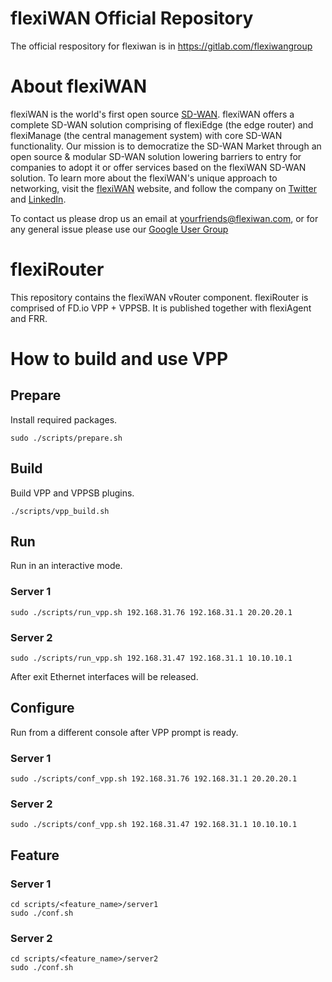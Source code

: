 # flexiWAN Official Repository

The official respository for flexiwan is in https://gitlab.com/flexiwangroup

# About flexiWAN

flexiWAN is the world's first open source [SD-WAN](https://flexiwan.com/). flexiWAN offers a complete SD-WAN solution comprising of flexiEdge (the edge router) and flexiManage (the central management system) with core SD-WAN functionality. Our mission is to democratize the SD-WAN Market through an open source & modular  SD-WAN solution lowering barriers to entry for companies to adopt it or offer services based on the flexiWAN SD-WAN solution. To learn more about the flexiWAN's unique approach to networking, visit the [flexiWAN](https://flexiwan.com/) website, and follow the company on [Twitter](https://twitter.com/FlexiWan) and [LinkedIn](https://www.linkedin.com/company/flexiwan).

To contact us please drop us an email at yourfriends@flexiwan.com, or for any general issue please use our [Google User Group](https://groups.google.com/a/flexiwan.com/forum/#!forum/flexiwan-users)

# flexiRouter

This repository contains the flexiWAN vRouter component. flexiRouter is comprised of FD.io VPP + VPPSB.
It is published together with flexiAgent and FRR.

# How to build and use VPP

## Prepare

Install required packages.

```
sudo ./scripts/prepare.sh
```

## Build

Build VPP and VPPSB plugins.

```
./scripts/vpp_build.sh
```

## Run 

Run in an interactive mode.

### Server 1
```
sudo ./scripts/run_vpp.sh 192.168.31.76 192.168.31.1 20.20.20.1
```

### Server 2
```
sudo ./scripts/run_vpp.sh 192.168.31.47 192.168.31.1 10.10.10.1
```

After exit Ethernet interfaces will be released.

## Configure

Run from a different console after VPP prompt is ready.

### Server 1
```
sudo ./scripts/conf_vpp.sh 192.168.31.76 192.168.31.1 20.20.20.1
```

### Server 2
```
sudo ./scripts/conf_vpp.sh 192.168.31.47 192.168.31.1 10.10.10.1
```

## Feature

### Server 1
```
cd scripts/<feature_name>/server1
sudo ./conf.sh
```

### Server 2
```
cd scripts/<feature_name>/server2
sudo ./conf.sh
```

